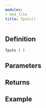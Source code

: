 ```yaml
---
modules:
- mod_file
title: fputs()
---
```


## Definition

    fputs ( )

## Parameters

## Returns

## Example

```
```
